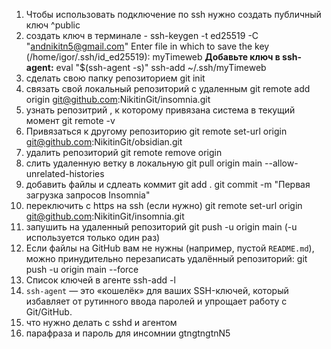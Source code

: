1. Чтобы использовать подключение по ssh нужно создать публичный ключ ^public
2. создать ключ в терминале -  ssh-keygen -t ed25519 -C "andnikitn5@gmail.com" 
   Enter file in which to save the key (/home/igor/.ssh/id_ed25519): myTimeweb
   **Добавьте ключ в ssh-agent:** 
   eval "$(ssh-agent -s)"
   ssh-add ~/.ssh/myTimeweb
3. сделать свою папку репозиторием
   git init
4. связать свой локальный репозиторий с удаленным 
   git remote add origin git@github.com:NikitinGit/insomnia.git
5. узнать репозитрий , к которому привязана система в текущий момент 
   git remote -v
6. Привязаться к другому репозиторию 
   git remote set-url origin git@github.com:NikitinGit/obsidian.git
7. удалить репозиторий 
   git remote remove origin
8. слить удаленную ветку в локальную git pull origin main --allow-unrelated-histories
9. добавить файлы и сдлеать коммит
    git add .
    git commit -m "Первая загрузка  запросов Insomnia"
10. переключить  с https  на ssh (если нужно)
   git remote set-url origin git@github.com:NikitinGit/insomnia.git
11. запушить на удаленный репозиторий 
   git push -u origin main (-u используется только один раз)
12. Если файлы на GitHub вам не нужны (например, пустой `README.md`), можно принудительно перезаписать удалённый репозиторий:
   git push -u origin main --force 
13. Список ключей в агенте 
    ssh-add -l  
14. `ssh-agent` — это «кошелёк» для ваших SSH-ключей, который избавляет от рутинного ввода паролей и упрощает работу с Git/GitHub.
15.  что нужно делать с sshd и агентом
16. парафраза и пароль для инсомнии gtngtngtnN5